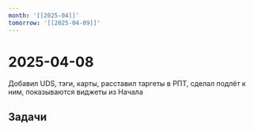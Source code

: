 ```yaml
---
month: '[[2025-04]]'
tomorrow: '[[2025-04-09]]'
---
```


# 2025-04-08

Добавил UDS, тэги, карты, расставил таргеты в РПТ, сделал подлёт к ним, показываются виджеты из Начала

## Задачи
